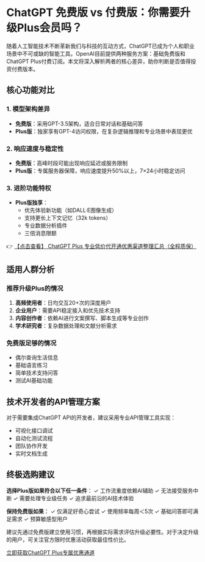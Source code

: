 # ChatGPT 免费版 vs 付费版：你需要升级Plus会员吗？

随着人工智能技术不断革新我们与科技的互动方式，ChatGPT已成为个人和职业场景中不可或缺的智能工具。OpenAI目前提供两种服务方案：基础免费版和ChatGPT Plus付费订阅。本文将深入解析两者的核心差异，助你判断是否值得投资付费版本。

## 核心功能对比

### 1. 模型架构差异
- **免费版**：采用GPT-3.5架构，适合日常对话和基础问答
- **Plus版**：独家享有GPT-4访问权限，在复杂逻辑推理和专业场景中表现更优

### 2. 响应速度与稳定性
- **免费版**：高峰时段可能出现响应延迟或服务限制
- **Plus版**：专属服务器保障，响应速度提升50%以上，7×24小时稳定访问

### 3. 进阶功能特权
- **Plus版独享**：
  - 优先体验新功能（如DALL·E图像生成）
  - 支持更长上下文记忆（32k tokens）
  - 专业数据分析插件
  - 三倍消息限额

👉 [【点击查看】 ChatGPT Plus 专业低价代开通优惠渠道整理汇总（全程质保）](https://bit.ly/DaiKai)

## 适用人群分析

### 推荐升级Plus的情况
1. **高频使用者**：日均交互20+次的深度用户
2. **企业用户**：需要API稳定接入和优先技术支持
3. **内容创作者**：依赖AI进行文案撰写、脚本生成等专业创作
4. **学术研究者**：复杂数据处理和文献分析需求

### 免费版足够的情况
- 偶尔查询生活信息
- 基础语言练习
- 简单技术支持问答
- 测试AI基础功能

## 技术开发者的API管理方案

对于需要集成ChatGPT API的开发者，建议采用专业API管理工具实现：
- 可视化接口调试
- 自动化测试流程
- 团队协作开发
- 实时文档生成

## 终极选购建议

**选择Plus版如果符合以下任一条件**：
✓ 工作流重度依赖AI辅助
✓ 无法接受服务中断
✓ 需要处理专业级任务
✓ 追求最前沿的AI技术体验

**保持免费版如果**：
✓ 仅满足好奇心尝试
✓ 使用频率每周＜5次
✓ 基础问答即可满足需求
✓ 预算敏感型用户

建议先通过免费版建立使用习惯，再根据实际需求评估升级必要性。对于决定升级的用户，可关注官方限时优惠活动获取最佳性价比。

[立即获取ChatGPT Plus专属优惠通道](https://bit.ly/DaiKai)
